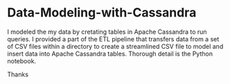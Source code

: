 # Data-Modeling-with-Cassandra
I modeled the my data by cretating tables in Apache Cassandra to run queries. 
I provided a part of the ETL pipeline that transfers data from a set of CSV files within a directory to create a streamlined CSV file to model and insert data into Apache Cassandra tables.
Thorough detail is the Python notebook. 

Thanks
